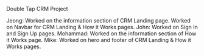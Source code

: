 Double Tap CRM Project

Jeong: Worked on the information section of CRM Landing page. Worked on Navbar for CRM Landing & How it Works pages.
John: Worked on Sign In and Sign Up pages.
Mohammad: Worked on the information section of How it Works page.
Mike: Worked on hero and footer of CRM Landing & How it Works pages.